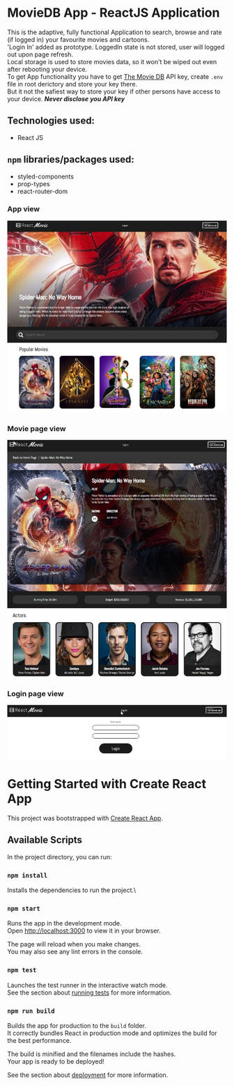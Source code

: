# MovieDB App - ReactJS Application
This is the adaptive, fully functional Application to search, browse and rate (if logged in) your favourite movies and cartoons.\
'Login In' added as prototype. LoggedIn state is not stored, user will logged out upon page refresh.\
Local storage is used to store movies data, so it won't be wiped out even after rebooting your device.\
To get App functionality you have to get [The Movie DB](https://www.themoviedb.org/) API key, create ```.env``` file in root derictory and store your key there.\
 But it not the safiest way to store your key if other persons have access to your device.
***Never disclose you API key***                                                                                                                                                                                                                                                                                                                                
## Technologies used:
- React JS

## ```npm``` libraries/packages used:
- styled-components
- prop-types
- react-router-dom

### App view
![this is what app looks like](assets/main_page_view.jpg)

### Movie page view
![this is expenses modal view](assets/movie_page_view.jpg)

### Login page view
![this is adding budget modal view](assets/login_page_view.jpg)

# Getting Started with Create React App

This project was bootstrapped with [Create React App](https://github.com/facebook/create-react-app).

## Available Scripts

In the project directory, you can run:

### `npm install`
Installs the dependencies to run the project.\

### `npm start`

Runs the app in the development mode.\
Open [http://localhost:3000](http://localhost:3000) to view it in your browser.

The page will reload when you make changes.\
You may also see any lint errors in the console.

### `npm test`

Launches the test runner in the interactive watch mode.\
See the section about [running tests](https://facebook.github.io/create-react-app/docs/running-tests) for more information.

### `npm run build`

Builds the app for production to the `build` folder.\
It correctly bundles React in production mode and optimizes the build for the best performance.

The build is minified and the filenames include the hashes.\
Your app is ready to be deployed!

See the section about [deployment](https://facebook.github.io/create-react-app/docs/deployment) for more information.
